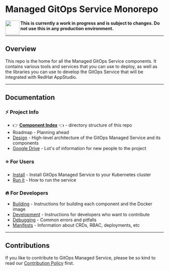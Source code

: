 # Managed GitOps Service Monorepo

<image width="45" align="left" src="https://user-images.githubusercontent.com/242652/138285004-b27d55b3-163b-4fe3-a8ff-6c34518044bd.png">

**This is currently a work in progress and is subject to changes. Do not use this in any production environment.**

---

## Overview

This repo is the home for all the Managed GitOps Service components.
It contains various tools and services that you can use to deploy, as well as the libraries you can use to develop the GitOps Service that will be integrated with RedHat AppStudio.

---

## Documentation

### ⚡ Project Info

* 👉 **[Component Index](./docs/components.md)** 👈 - directory structure of this repo
* Roadmap - Planning ahead
* [Design] - High-level architecture of the GitOps Managed Service and its components
* [Google Drive] - Lot's of information for new people to the project

### ⭐ For Users

* [Install](./docs/install.md) - Install GitOps Managed Service to your Kubernetes cluster
* [Run it](./docs/run.md) - How to run the service

### 🔥 For Developers

* [Building](./docs/building.md) - Instructions for building each component and the Docker image
* [Development](./docs/development.md) - Instructions for developers who want to contribute
* [Debugging](./docs/debug.md) - Common errors and pitfalls
* [Manifests](./docs/manifests.md) - Information about CRDs, RBAC, deployments, etc

---

## Contributions

If you like to contribute to GitOps Managed Service, please be so kind to read our [Contribution Policy](./docs/CONTRIBUTING.md) first.

[Backend Shared]: https://github.com/maysunfaisal/managed-gitops/tree/main/backend-shared
[Backend]: https://github.com/maysunfaisal/managed-gitops/tree/main/backend
[Cluster-Agent]: https://github.com/maysunfaisal/managed-gitops/tree/main/cluster-agent
[Frontend]: https://github.com/maysunfaisal/managed-gitops/tree/main/frontend
[Load Test]: https://github.com/maysunfaisal/managed-gitops/tree/main/utilities/load-test#argo-cd-load-test-utility
[Manifests]: https://github.com/maysunfaisal/managed-gitops/tree/main/manifests
[KinD]: https://kind.sigs.k8s.io/docs/user/quick-start/
[k3s]: https://k3s.io/
[EventLoop]: https://github.com/maysunfaisal/managed-gitops/tree/main/backend/eventloop
[ArgoCD Application CR]: https://argo-cd.readthedocs.io/en/stable/operator-manual/declarative-setup/
[Another Event-Loop]: https://github.com/maysunfaisal/managed-gitops/blob/main/cluster-agent/controllers/managed-gitops/eventloop
[GitOps Operation Controller]: https://github.com/maysunfaisal/managed-gitops/blob/main/cluster-agent/controllers/managed-gitops/operation_controller.go
[ArgoCD Application Controller]: https://github.com/maysunfaisal/managed-gitops/blob/main/cluster-agent/controllers/argoproj.io/application_controller.go
[Docker]: https://www.docker.com/
[db-schema]: https://github.com/maysunfaisal/managed-gitops/blob/main/db-schema.sql
[psql.sh]: https://github.com/maysunfaisal/managed-gitops/blob/main/psql.sh
[Operation CRD]: https://github.com/maysunfaisal/managed-gitops/blob/main/backend-shared/config/crd/bases/managed-gitops.redhat.com_operations.yaml
[routes]: https://github.com/maysunfaisal/managed-gitops/tree/main/backend/routes
[Design]: https://docs.google.com/document/d/1e1UwCbwK-Ew5ODWedqp_jZmhiZzYWaxEvIL-tqebMzo/edit#heading=h.s0hdo22ap5cp
[Google Drive]: https://drive.google.com/drive/u/0/folders/1p_yIOJ1WLu-lqz-BVDn076l1K1pEOc1d

